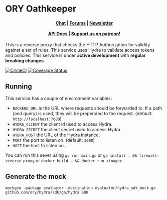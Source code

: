 # ORY Oathkeeper

<h4 align="center">
    <a href="https://gitter.im/ory-am/hydra">Chat</a> |
    <a href="https://community.ory.am/">Forums</a> |
    <a href="http://eepurl.com/bKT3N9">Newsletter</a><br/><br/>
    <a href="http://docs.oathkeeper.apiary.io/">API Docs</a> |
    <a href="https://patreon.com/user?u=4298803">Support us on patreon!</a>
</h4>

This is a reverse proxy that checks the HTTP Authorization for validity against a set of rules. This service
uses Hydra to validate access tokens and policies. This service is under **active development** with **regular breaking changes**.

[![CircleCI](https://circleci.com/gh/ory/oathkeeper/tree/master.svg?style=svg)](https://circleci.com/gh/ory/oathkeeper/tree/master)
[![Coverage Status](https://coveralls.io/repos/github/ory/oathkeeper/badge.svg?branch=master)](https://coveralls.io/github/ory/oathkeeper?branch=master)

## Running

This service has a couple of environment variables:

* `BACKEND_URL` is the URL where requests should be forwarded to. If a path (and query) is used, they will be prepended to the request. (default: `http://localhost:7000`)
* `HYDRA_CLIENT` the client id used to access Hydra.
* `HYDRA_SECRET` the client secret used to access Hydra.
* `HYDRA_HOST` the URL of the Hydra instance.
* `PORT` the port to listen on. (default: `3000`)
* `HOST` the host to listen on.

You can run this sever using `go run main.go` or `go install . && firewall-reverse-proxy` or `docker build . && docker run <image>`

## Generate the mock

```
mockgen -package evaluator -destination evaluator/hydra_sdk_mock.go github.com/ory/hydra/sdk/go/hydra SDK
```
